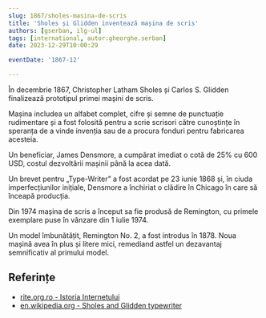 ```yaml
---
slug: 1867/sholes-masina-de-scris
title: 'Sholes și Glidden inventează mașina de scris'
authors: [gserban, ilg-ul]
tags: [international, autor:gheorghe.serban]
date: 2023-12-29T10:00:29

eventDate: '1867-12'

---
```


În decembrie 1867, Christopher Latham Sholes și Carlos S. Glidden
finalizează prototipul primei mașini de scris.

<!-- truncate -->

Mașina includea un alfabet complet, cifre și semne de punctuație
rudimentare și a fost folosită pentru a scrie scrisori către
cunoștințe în speranța de a vinde invenția sau de a procura fonduri
pentru fabricarea acesteia.

Un beneficiar, James Densmore, a cumpărat imediat o cotă de 25%
cu 600 USD, costul dezvoltării mașinii până la acea dată.

Un brevet pentru „Type-Writer” a fost acordat pe 23 iunie 1868 și,
în ciuda imperfecțiunilor inițiale, Densmore a închiriat o clădire
în Chicago în care să înceapă producția.

Din 1974 mașina de scris a început sa fie produsă de Remington,
cu primele exemplare puse în vânzare din 1 iulie 1974.

Un model îmbunătățit, Remington No. 2, a fost introdus în 1878.
Noua mașină avea în plus și litere mici, remediand astfel un
dezavantaj semnificativ al primului model.

## Referințe

- [rite.org.ro - Istoria Internetului](https://rite.org.ro/istoria-internetului/)
- [en.wikipedia.org - Sholes and Glidden typewriter](https://en.wikipedia.org/wiki/Sholes_and_Glidden_typewriter)
